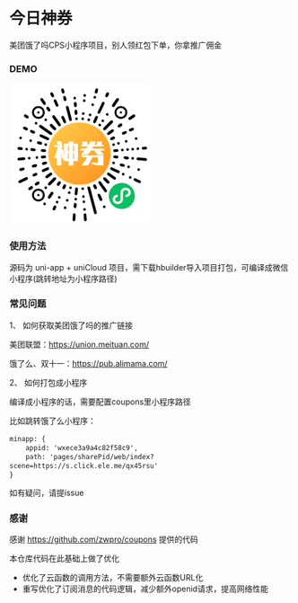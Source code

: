 
# 今日神券

美团饿了吗CPS小程序项目，别人领红包下单，你拿推广佣金

### DEMO

<img src="./examples/code.jpg" width="250" />


### 使用方法

源码为 uni-app + uniCloud 项目，需下载hbuilder导入项目打包，可编译成微信小程序(跳转地址为小程序路径)


### 常见问题

1、 如何获取美团饿了吗的推广链接

美团联盟：https://union.meituan.com/

饿了么、双十一：https://pub.alimama.com/

2、 如何打包成小程序

编译成小程序的话，需要配置coupons里小程序路径

比如跳转饿了么小程序：

```
minapp: {
    appid: 'wxece3a9a4c82f58c9',
    path: 'pages/sharePid/web/index?scene=https://s.click.ele.me/qx45rsu'
}
```




如有疑问，请提issue


### 感谢

感谢 https://github.com/zwpro/coupons 提供的代码

本仓库代码在此基础上做了优化
- 优化了云函数的调用方法，不需要额外云函数URL化
- 重写优化了订阅消息的代码逻辑，减少额外openid请求，提高网络性能